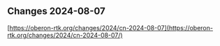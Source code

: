 ## Changes 2024-08-07

[https://oberon-rtk.org/changes/2024/cn-2024-08-07](https://oberon-rtk.org/changes/2024/cn-2024-08-07/)
